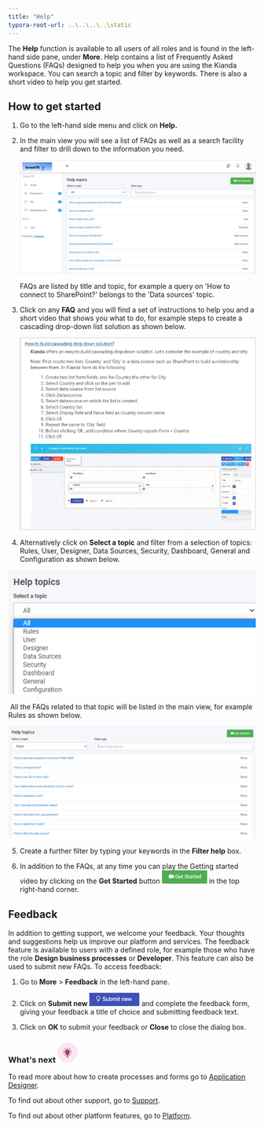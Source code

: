 ```yaml
---
title: "Help"
typora-root-url: ..\..\..\..\static
---
```


The **Help** function is available to all users of all roles and is found in the left-hand side pane, under **More**. Help contains a list of Frequently Asked Questions (FAQs) designed to help you when you are using the Kianda workspace. You can search a topic and filter by keywords. There is also a short video to help you get started. 



## How to get started ##

1. Go to the left-hand side menu and click on **Help.**

2. In the main view you will see a list of FAQs as well as a search facility and filter to drill down to the information you need.

   ![Help topics](/images/help-topics.jpg)

   FAQs are listed by title and topic, for example a query on 'How to connect to SharePoint?' belongs to the 'Data sources' topic.

3. Click on any **FAQ** and you will find a set of instructions to help you and a short video that shows you what to do, for example steps to create a cascading drop-down list solution as shown below.

   ![Example of a help topic on cascading lists](/images/help-cascading-dropdown.jpg)

4. Alternatively click on **Select a topic** and filter from a selection of topics: Rules, User, Designer, Data Sources, Security, Dashboard, General and Configuration as shown below.

![Help topics](/images/helptopics.png)

   

​	All the FAQs related to that topic will be listed in the main view, for example Rules as shown below. 

![Help topics example of Rules](/images/help-rules-example.jpg)

5. Create a further filter by typing your keywords in the **Filter help** box.

6. In addition to the FAQs, at any time you can play the Getting started video by clicking on the **Get Started** button ![Get started video](/images/getstarted.png) in the top right-hand corner.



## Feedback ##
In addition to getting support, we welcome your feedback. Your thoughts and suggestions help us improve our platform and services. The feedback feature is available to users with a defined role, for example those who have the role **Design business processes** or **Developer**. This feature can also be used to submit new FAQs. To access feedback:
1. Go to **More** > **Feedback** in the left-hand pane. 

2. Click on **Submit new** ![Submit feedback](/images/submit-feedback.jpg) and complete the feedback form, giving your feedback a title of choice and submitting feedback text. 

3. Click on **OK** to submit your feedback or **Close** to close the dialog box. 

   

### What's next  ![Idea icon](/images/18.png) ###

To read more about how to create processes and forms go to [Application Designer](/docs/platform/application-designer/).

To find out about other support, go to [Support](/docs/platform/general/support/).

To find out about other platform features, go to [Platform](/docs/platform/).
